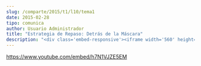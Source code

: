 ```yaml
---
slug: /comparte/2015/t1/l10/tema1
date: 2015-02-28
tipo: comunica
author: Usuario Administrador
title: "Estrategia de Repaso: Detrás de la Máscara"
description: "<div class='embed-responsive'><iframe width='560' height='315' src='https://www.youtube.com/embed/h7N1VJZE5EM' frameborder='0' allowfullscreen></iframe></div>"
---
```


https://www.youtube.com/embed/h7N1VJZE5EM
